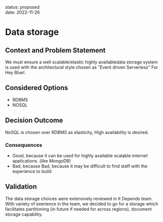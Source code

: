 status: proposed  
date: 2022-11-26  

# Data storage

## Context and Problem Statement

We must ensure a well scalable/elastic highly availabledata storage system is used with the architectural style chosen as "Event driven Serverless" For Hey Blue!. 

## Considered Options

* RDBMS
* NOSQL

## Decision Outcome
NoSQL is chosen over RDBMS as elasticity, High availability is desired.

### Consequences

* Good, because it can be used for highly available scalable internet applications. (like MongoDB)
* Bad, because Bad, because it may be difficult to find staff with the experience to build


## Validation

The data storage choices were extensively reviewed in It Depends team. With variety of exerience in the team, we decided to go for a storage which facilitates partitioning (in future if needed for across regions), 
document storage capability.

